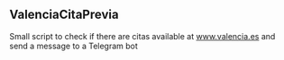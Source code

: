 ## ValenciaCitaPrevia
Small script to check if there are citas available at www.valencia.es and send a message to a Telegram bot

